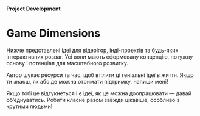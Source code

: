 #### Project Development

# Game Dimensions

Нижче представлені ідеї для відеоігор, інді-проектів та будь-яких інтерактивних розваг. Усі вони мають сформовану концепцію, потужну основу і потенціал для масштабного розвитку.

Автор шукає ресурси та час, щоб втілити ці геніальні ідеї в життя. Якщо ти знаєш, як або де можна отримати підтримку, напиши мені!

Якщо тобі це відгукнеться і є ідеї, як це можна доопрацювати — давай об’єднуватись. Робити класне разом завжди цікавіше, особливо з крутими людьми!